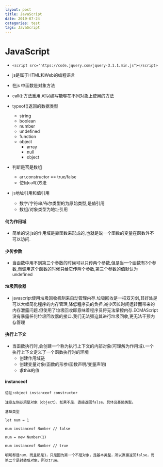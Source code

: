 ```yaml
---
layout: post
title: JavaScript
date: 2019-07-24
categories: test
tags: JavaScript
---
```


# JavaScript

- `<script src="https://code.jquery.com/jquery-3.1.1.min.js"></script>`

- js是属于HTML和Web的编程语言
- 在js 中函数是对象方法
- call():方法重用,可以编写能够在不同对象上使用的方法
- typeof()返回的数据类型
  - string
  - boolean
  - number
  - undefined
  - function
  - object
    - array
    - null
    - object
- 判断是否是数组
  - arr.constructor == true/false
  - 使用call()方法
- js地址引用和值引用
  - 数字/字符串/布尔类型的为原始类型,是值引用
  - 数组/对象类型为地址引用

#### 何为作用域

- 简单的说:js的作用域是靠函数来形成的,也就是说一个函数的变量在函数外不可以访问.

#### 少传参数

- 当函数中用不到第三个参数的时候可以只传两个参数,但是当一个函数有3个参数,而调用这个函数的时候只给它传两个参数,第三个参数的值默认为undefined

#### 垃圾回收器

- javascript使用垃圾回收机制来自动管理内存.垃圾回收是一把双刃剑,其好处是可以大幅简化程序的内存管理,降低程序员的负担,减少因长时间运转而带来的内存泄露问题.但使用了垃圾回收即意味着程序员将无法掌控内存.ECMAScript没有暴露任何垃圾回收器的接口.我们无法强迫其进行垃圾回收,更无法干预内存管理

#### 执行上下文

- 当函数执行时,会创建一个称为执行上下文的内部对象(可理解为作用域).一个执行上下文定义了一个函数执行时的环境
  - 创建作用域链
  - 创建变量对象(函数的形参/函数声明/变量声明)
  - 求this的值

#### instanceof

```
语法:object instanceof constructor

注意左侧必须是对象（object），如果不是，直接返回false，具体见基础类型。

基础类型

let num = 1

num instanceof Number // false

num = new Number(1)

num instanceof Number // true

明明都是num，而且都是1，只是因为第一个不是对象，是基本类型，所以直接返回false，而第二个是封装成对象，所以true。
```





